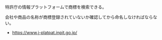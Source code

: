 特許庁の情報プラットフォームで商標を検索できる。

会社や商品の名称が商標登録されていないか確認してから命名しなければならない。

- https://www.j-platpat.inpit.go.jp/
